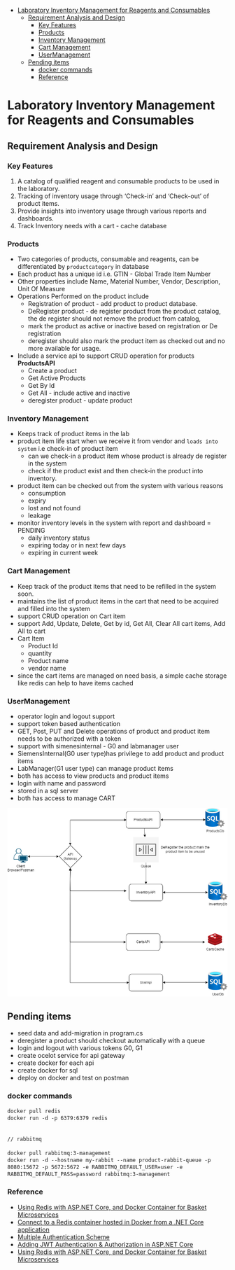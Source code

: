 
- [Laboratory Inventory Management for Reagents and Consumables](#laboratory-inventory-management-for-reagents-and-consumables)
  - [Requirement Analysis and Design](#requirement-analysis-and-design)
    - [Key Features](#key-features)
    - [Products](#products)
    - [Inventory Management](#inventory-management)
    - [Cart Management](#cart-management)
    - [UserManagement](#usermanagement)
  - [Pending items](#pending-items)
    - [docker commands](#docker-commands)
    - [Reference](#reference)

# Laboratory Inventory Management for Reagents and Consumables
## Requirement Analysis and Design

### Key Features
1. A catalog of qualified reagent and consumable products to be used in the laboratory.
2. Tracking of inventory usage through ‘Check-in’ and ‘Check-out’ of product items.
3. Provide insights into inventory usage through various reports and dashboards.
4. Track Inventory needs with a cart - cache database

### Products
  - Two categories of products, consumable and reagents, can be differentiated by `productcategory` in database
  - Each product has a unique id i.e. GTIN - Global Trade Item Number
  - Other properties include Name, Material Number, Vendor, Description, Unit Of Measure
  - Operations Performed on the product include
    - Registration of product - add product to product database.
    - DeRegister product - de register product from the product catalog, the de register should not remove the product from catalog, 
    - mark the product as active or inactive based on registration or De registration 
    - deregister should also mark the product item as checked out and no more available for usage.
  - Include a service api to support CRUD operation for products **ProductsAPI**
    - Create a product
    - Get Active Products
    - Get By Id
    - Get All - include active and inactive
    - deregister product - update product 
### Inventory Management
  - Keeps track of product items in the lab
  - product item life start when we receive it from vendor and `loads into system` i.e check-in of product item
    - can we check-in a product item whose product is already de register in the system
    - check if the product exist and then check-in the product into inventory.
  - product item can be checked out from the system with various reasons  
    - consumption
    - expiry
    - lost and not found
    - leakage
  - monitor inventory levels in the system with report and dashboard = PENDING
    - daily inventory status
    - expiring today or in next few days
    - expiring in current week

### Cart Management
  - Keep track of the product items that need to be refilled in the system soon.
  - maintains the list of product items in the cart that need to be acquired and filled into the system
  - support CRUD operation on Cart item
  - support Add, Update, Delete, Get by id, Get All, Clear All cart items, Add All to cart
  - Cart Item
    - Product Id 
    - quantity 
    - Product name
    - vendor name 
  - since the cart items are managed on need basis, a simple cache storage like redis can help to have items cached
  
### UserManagement
  - operator login and logout support 
  - support token based authentication
  - GET, Post, PUT and Delete operations of product and product item needs to be authorized with a token
  - support with simenesinternal - G0 and labmanager user
  - SiemensInternal(G0 user type)has privilege to add product and product items
  - LabManager(G1 user type) can manage product items
  - both has access to view products and product items
  - login with name and password
  - stored in a sql server
  - both has access to manage CART

  ![](design.png)

## Pending items

- seed data and add-migration in program.cs
- deregister a product should checkout automatically with a queue 
- login and logout with various tokens G0, G1
- create ocelot service for api gateway
- create docker for each api
- create docker for sql
- deploy on docker and test on postman

### docker commands

  ```docker
  docker pull redis
  docker run -d -p 6379:6379 redis
  

  // rabbitmq
  
  docker pull rabbitmq:3-management
  docker run -d --hostname my-rabbit --name product-rabbit-queue -p 8080:15672 -p 5672:5672 -e RABBITMQ_DEFAULT_USER=user -e RABBITMQ_DEFAULT_PASS=password rabbitmq:3-management 

  ```


  ### Reference
  - [Using Redis with ASP.NET Core, and Docker Container for Basket Microservices](https://medium.com/aspnetrun/using-redis-with-asp-net-core-and-docker-container-for-basket-microservices-715ff739186e)
  - [Connect to a Redis container hosted in Docker from a .NET Core application](https://jeremylindsayni.wordpress.com/2016/11/24/connect-to-a-redis-container-hosted-in-docker-from-a-net-core-application/)
  - [Multiple Authentication Scheme](https://medium.com/@lucas.rafael.araujo/asp-net-core-3-1-multiple-authentication-schemes-with-jwt-c860d673a71f)
  - [Adding JWT Authentication & Authorization in ASP.NET Core](https://youtu.be/mgeuh8k3I4g)
  - [Using Redis with ASP.NET Core, and Docker Container for Basket Microservices](https://medium.com/aspnetrun/using-redis-with-asp-net-core-and-docker-container-for-basket-microservices-715ff739186e)


